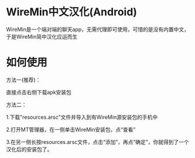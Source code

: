# WireMin中文汉化(Android)
WireMin是一个端对端的聊天app，无需代理即可使用，可惜的是没有内置中文，于是WireMin简中汉化应运而生
# 如何使用
方法一(推荐)：

直接点击右侧下载apk安装包

方法二：

1.下载"resources.arsc"文件并导入到有WireMin源安装包的手机中

2.打开MT管理器，在一侧单击WireMin安装包，点“查看”

3.在另一侧长按resources.arsc文件，点击“添加”，再点“确定”，你就得到了一个汉化后的安装包了。
